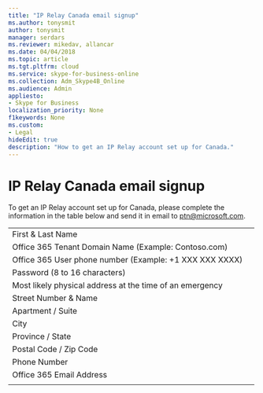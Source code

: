 ```yaml
---
title: "IP Relay Canada email signup"
ms.author: tonysmit
author: tonysmit
manager: serdars
ms.reviewer: mikedav, allancar
ms.date: 04/04/2018
ms.topic: article
ms.tgt.pltfrm: cloud
ms.service: skype-for-business-online
ms.collection: Adm_Skype4B_Online
ms.audience: Admin
appliesto:
- Skype for Business
localization_priority: None
f1keywords: None
ms.custom:
- Legal
hideEdit: true
description: "How to get an IP Relay account set up for Canada." 
---
```


# IP Relay Canada email signup

To get an IP Relay account set up for Canada, please complete the information in the table below and send it in email to ptn@microsoft.com.

|||
|:-----|:-----|
|First & Last Name||
|Office 365 Tenant Domain Name (Example: Contoso.com)||
|Office 365 User phone number (Example: +1 XXX XXX XXXX) ||
|Password (8 to 16 characters) ||
|Most likely physical address at the time of an emergency||
|Street Number & Name||
|Apartment / Suite||
|City||
|Province / State||
|Postal Code / Zip Code||
|Phone Number||
|Office 365 Email Address||
|||


